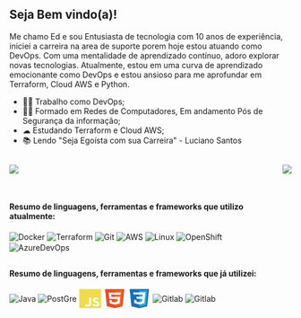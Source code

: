 ## Seja Bem vindo(a)!

Me chamo Ed e sou Entusiasta de tecnologia com 10 anos de experiência, iniciei a carreira na area de suporte porem hoje estou atuando como DevOps. Com uma mentalidade de aprendizado contínuo, adoro explorar novas tecnologias. Atualmente, estou em uma curva de aprendizado emocionante como DevOps e estou ansioso para me aprofundar em Terraform, Cloud AWS e Python.

- 👨‍💻 Trabalho como DevOps;
- 👨‍🎓 Formado em Redes de Computadores, Em andamento Pós de Segurança da informação;
- ☁ Estudando Terraform e Cloud AWS;
- 📚 Lendo "Seja Egoísta com sua Carreira" - Luciano Santos

## 

<!-- Quadro com métricas --> 
<div> 
<img  height="180em" src="https://github-readme-stats.vercel.app/api?username=Edwanderson94&show_icons=true&theme=great-gatsby&include_all_commits=true&count_private=true"/>
<img align="right" height="130em" src="https://github-readme-stats.vercel.app/api/top-langs/?username=Edwanderson94&layout=compact&langs_count=16&theme=great-gatsby"/>
</div>
<br>

##
 
 <!-- Badges das linguagens de programação --> 
#### Resumo de linguagens, ferramentas e frameworks que utilizo atualmente:
<div style="display: inline_block">
<img align="center" alt="Docker" height="35" width="40" src="https://cdn.jsdelivr.net/gh/devicons/devicon/icons/docker/docker-plain-wordmark.svg" />
<img align="center" alt="Terraform" height="40" width="40" src="https://cdn.jsdelivr.net/gh/devicons/devicon/icons/terraform/terraform-original.svg" />
<img align="center" alt="Git" height="60" width="65" src="https://cdn.jsdelivr.net/gh/devicons/devicon/icons/git/git-original-wordmark.svg" />
<img align="center" alt="AWS" height="60" width="65" src="https://cdn.jsdelivr.net/gh/devicons/devicon/icons/amazonwebservices/amazonwebservices-plain-wordmark.svg" />
<img align="center" alt="Linux" height="35" width="40" src="https://cdn.jsdelivr.net/gh/devicons/devicon/icons/linux/linux-original.svg" />
<img align="center" alt="OpenShift" height="30" width="30" src="https://www.svgrepo.com/download/354143/openshift.svg" />
<img align="center" alt="AzureDevOps" height="30" width="30" src="https://www.svgrepo.com/download/448271/azure-devops.svg" />
</div>

 ##
 
  <!-- Badges resumo ferramentas e linguagens -->
 #### Resumo de linguagens, ferramentas e frameworks que já utilizei:
 <div style="display: inline_block">
<img align="center" alt="Java" height="35" width="40" src="https://cdn.jsdelivr.net/gh/devicons/devicon/icons/java/java-original.svg" />
<img align="center" alt="PostGre" height="30" width="35" src="https://cdn.jsdelivr.net/gh/devicons/devicon/icons/postgresql/postgresql-original.svg" />
<img align="center" alt="Js" height="35" width="40" src="https://raw.githubusercontent.com/devicons/devicon/master/icons/javascript/javascript-plain.svg" />
<img align="center" alt="HTML" height="35" width="40" src="https://raw.githubusercontent.com/devicons/devicon/master/icons/html5/html5-original.svg" />
<img align="center" alt="CSS" height="35" width="40" src="https://raw.githubusercontent.com/devicons/devicon/master/icons/css3/css3-original.svg" />
<img align="center" alt="Gitlab" height="35" width="40" src="https://cdn.jsdelivr.net/gh/devicons/devicon/icons/gitlab/gitlab-original-wordmark.svg" />
<img align="center" alt="Gitlab" height="35" width="40" src="https://cdn.jsdelivr.net/gh/devicons/devicon/icons/grafana/grafana-original-wordmark.svg" />
</div>
